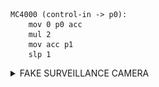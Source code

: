 ```
MC4000 (control-in -> p0):
    mov 0 p0 acc
    mul 2
    mov acc p1
    slp 1
```
<details>
<summary>FAKE SURVEILLANCE CAMERA</summary>
<p>
  <img alt="Fake surveillance camera" src="https://github.com/HungryVovka/SHENZHEN-I-O/blob/main/CONTROL%20SIGNAL%20AMPLIFIER/CONTROL%20SIGNAL%20AMPLIFIER.jpg">
</p>
</details>
